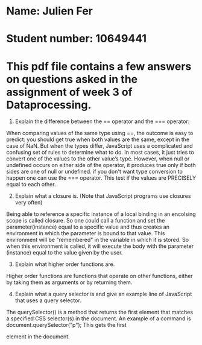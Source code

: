 # Name: Julien Fer
# Student number: 10649441
# This pdf file contains a few answers on questions asked in the assignment of week 3 of Dataprocessing.

1. Explain the difference between the == operator and the === operator:

 When comparing values of the same type using ==, the outcome is easy
 to predict: you should get true when both values are the same,
 except in the case of NaN. But when the types differ, JavaScript uses
 a complicated and confusing set of rules to determine what to do.
 In most cases, it just tries to convert one of the values to
 the other value’s type. However, when null or undefined occurs on
 either side of the operator, it produces true only
 if both sides are one of null or undefined.
 if you don't want type conversion to happen one can use the === operator. This
 test if the values are PRECISELY equal to each other.

2. Explain what a closure is. (Note that JavaScript programs use closures very often)

Being able to reference a specific instance of a local binding in an encolsing
scope is called closure.
So one could call a function and set the parameter(instance) equal to a specific value
and thus creates an environment in which the parameter is bound to that value.
This environment will be "remembered" in the variable in which it is stored. So
when this environment is called, it will execute the body with the parameter (instance)
equal to the value given by the user.

3. Explain what higher order functions are.

Higher order functions are functions that operate on other functions, either by
taking them as arguments or by returning them.

4. Explain what a query selector is and give an example line of JavaScript that uses a query selector.

The querySelector() is a method that returns the first element that matches a
specified CSS selector(s) in the document. An example of a command is document.querySelector("p");
This gets the first <p> element in the document.
